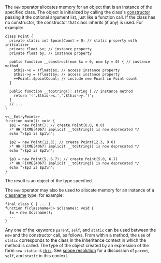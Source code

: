 The `new` operator allocates memory for an object that is an instance of the specified class.  The object is initialized by calling the
class's [constructor](../classes/constructors.md) passing it the optional argument list, just like a function call. If the class has no
constructor, the constructor that class inherits (if any) is used.  For example:

```Point.hack
class Point {
  private static int $pointCount = 0; // static property with initializer
  private float $x; // instance property
  private float $y; // instance property

  public function __construct(num $x = 0, num $y = 0) { // instance method
    $this->x = (float)$x; // access instance property
    $this->y = (float)$y; // access instance property
    ++Point::$pointCount; // include new Point in Point count
  }

  public function __toString(): string { // instance method
    return '('.$this->x.','.$this->y.')';
  }
  // ...
}

<<__EntryPoint>>
function main(): void {
  $p1 = new Point(); // create Point(0.0, 0.0)
  /* HH_FIXME[4067] implicit __toString() is now deprecated */
  echo "\$p1 is $p1\n";

  $p2 = new Point(12.3); // create Point(12.3, 0.0)
  /* HH_FIXME[4067] implicit __toString() is now deprecated */
  echo "\$p2 is $p2\n";

  $p3 = new Point(5, 6.7); // create Point(5.0, 6.7)
  /* HH_FIXME[4067] implicit __toString() is now deprecated */
  echo "\$p3 is $p3\n";
}
```

The result is an object of the type specified.

The `new` operator may also be used to allocate memory for an instance of a [classname](../built-in-types/classname.md) type; for example:

```Hack
final class C { ... }
function f(classname<C> $clsname): void {
  $w = new $clsname();
  ...
}
```

Any one of the keywords `parent`, `self`, and `static` can be used between the `new` and the constructor call, as follows. From within a
method, the use of `static` corresponds to the class in the inheritance context in which the method is called. The type of the object
created by an expression of the form `new static` is
[`this`](../built-in-types/this.md). See [scope resolution](scope-resolution.md) for a discussion of `parent`,
`self`, and `static` in this context.

